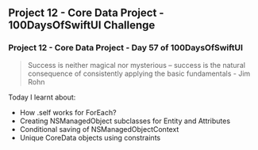 ## Project 12 - Core Data Project - 100DaysOfSwiftUI Challenge

### Project 12 - Core Data Project - Day 57 of 100DaysOfSwiftUI

> Success is neither magical nor mysterious – success is the natural consequence of consistently applying the basic fundamentals - Jim Rohn

Today I learnt about:

- How \.self works for ForEach?
- Creating NSManagedObject subclasses for Entity and Attributes
- Conditional saving of NSManagedObjectContext
- Unique CoreData objects using constraints
